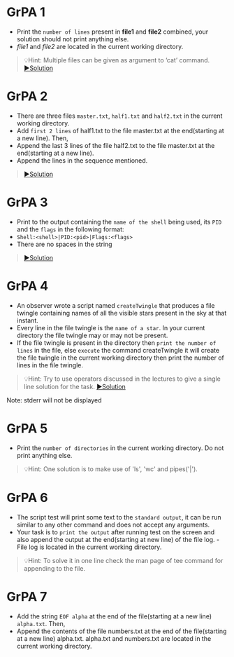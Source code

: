 # GrPA 1

- Print the `number of lines` present in **file1** and **file2** combined, your solution should not print anything else.
- *file1* and *file2* are located in the current working directory.

> 💡Hint: Multiple files can be given as argument to ‘cat’ command.
> [▶️Solution](https://github.com/alokg-812/IIT-Madras/blob/main/SystemCommands/Week3/GrPA/grpa1.bash)
# GrPA 2

- There are three files `master.txt`, `half1.txt` and `half2.txt` in the current working directory.
- Add `first 2 lines` of half1.txt to the file master.txt at the end(starting at a new line). Then,
- Append the last 3 lines of the file half2.txt to the file master.txt at the end(starting at a new line).
- Append the lines in the sequence mentioned.
> [▶️Solution](https://github.com/alokg-812/IIT-Madras/blob/main/SystemCommands/Week3/GrPA/grpa2.bash)

# GrPA 3

- Print to the output containing the `name of the shell` being used, its `PID` and the `flags` in the following format:
- ``Shell:<shell>|PID:<pid>|Flags:<flags>``
- There are no spaces in the string
> [▶️Solution](https://github.com/alokg-812/IIT-Madras/blob/main/SystemCommands/Week3/GrPA/grpa3.bash)

# GrPA 4
- An observer wrote a script named `createTwingle` that produces a file twingle containing names of all the visible stars present in the sky at that instant. 
- Every line in the file twingle is the `name of a star`. In your current directory the file twingle may or may not be present.
- If the file twingle is present in the directory then `print the number of lines` in the file, else `execute` the command createTwingle it will create the file twingle in the current working directory then print the number of lines in the file twingle.

> 💡Hint: Try to use operators discussed in the lectures to give a single line solution for the task.
> [▶️Solution](https://github.com/alokg-812/IIT-Madras/blob/main/SystemCommands/Week3/GrPA/grpa4.bash)


Note: stderr will not be displayed

# GrPA 5

- Print the `number of directories` in the current working directory. Do not print anything else.
> 💡Hint: One solution is to make use of 'ls', 'wc' and pipes('|').


# GrPA 6
- The script test will print some text to the `standard output`, it can be run similar to any other command and does not accept any arguments.
- Your task is to `print the output` after running test on the screen and also append the output at the end(starting at new line) of the file log.  - File log is located in the current working directory.

> 💡Hint: To solve it in one line check the man page of tee command for appending to the file. 

# GrPA 7
- Add the string `EOF alpha` at the end of the file(starting at a new line) `alpha.txt`. Then,
- Append the contents of the file numbers.txt at the end of the file(starting at a new line) alpha.txt. alpha.txt and numbers.txt are located in the current working directory.